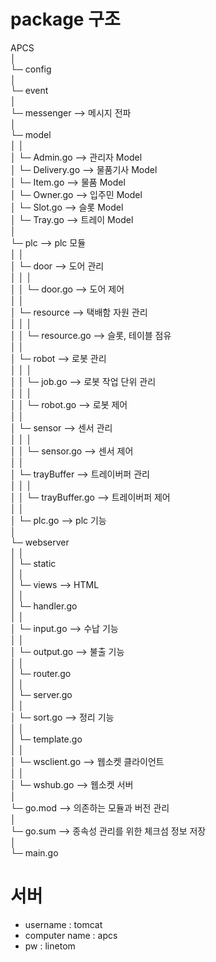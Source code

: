 # package 구조

APCS  
│  
└─ config  
│  
└─ event  
│  
└─ messenger --> 메시지 전파  
│  
└─ model  
│    │  
│    └─  Admin.go --> 관리자 Model  
│    └─  Delivery.go --> 물품기사 Model  
│    └─  Item.go --> 물품 Model  
│    └─  Owner.go --> 입주민 Model  
│    └─  Slot.go --> 슬롯 Model  
│    └─  Tray.go --> 트레이 Model  
│  
└─ plc --> plc 모듈  
│    │  
│    └─ door --> 도어 관리  
│    │   │  
│    │   └─  door.go --> 도어 제어  
│    │  
│    └─ resource --> 택배함 자원 관리  
│    │   │  
│    │   └─ resource.go --> 슬롯, 테이블 점유  
│    │  
│    └─ robot --> 로봇 관리    
│    │   │  
│    │   └─  job.go --> 로봇 작업 단위 관리  
│    │   │  
│    │   └─  robot.go --> 로봇 제어  
│    │  
│    └─ sensor --> 센서 관리  
│    │   │  
│    │   └─  sensor.go --> 센서 제어  
│    │  
│    └─ trayBuffer --> 트레이버퍼 관리  
│    │   │  
│    │   └─  trayBuffer.go --> 트레이버퍼 제어  
│    │  
│    └─ plc.go --> plc 기능  
│  
└─ webserver  
│    │  
│    └─ static  
│    │  
│    └─ views --> HTML  
│    │  
│    └─ handler.go  
│    │  
│    └─ input.go --> 수납 기능  
│    │  
│    └─ output.go --> 불출 기능  
│    │  
│    └─ router.go   
│    │  
│    └─ server.go  
│    │  
│    └─ sort.go --> 정리 기능  
│    │  
│    └─ template.go  
│    │  
│    └─ wsclient.go --> 웹소켓 클라이언트  
│    │  
│    └─ wshub.go --> 웹소켓 서버  
│  
└─ go.mod --> 의존하는 모듈과 버전 관리  
│  
└─ go.sum --> 종속성 관리를 위한 체크섬 정보 저장  
│  
└─ main.go  


# 서버
- username : tomcat
- computer name : apcs
- pw : linetom
